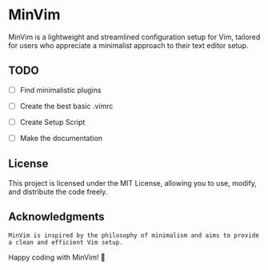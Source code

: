 # MinVim

MinVim is a lightweight and streamlined configuration setup for Vim, tailored for users who appreciate a minimalist approach to their text editor setup.

## TODO


- [ ] Find minimalistic plugins 
- [ ] Create the best basic .vimrc
- [ ] Create Setup Script
- [ ] Make the documentation


## License

This project is licensed under the MIT License, allowing you to use, modify, and distribute the code freely.

## Acknowledgments

    MinVim is inspired by the philosophy of minimalism and aims to provide a clean and efficient Vim setup.

Happy coding with MinVim! 🚀